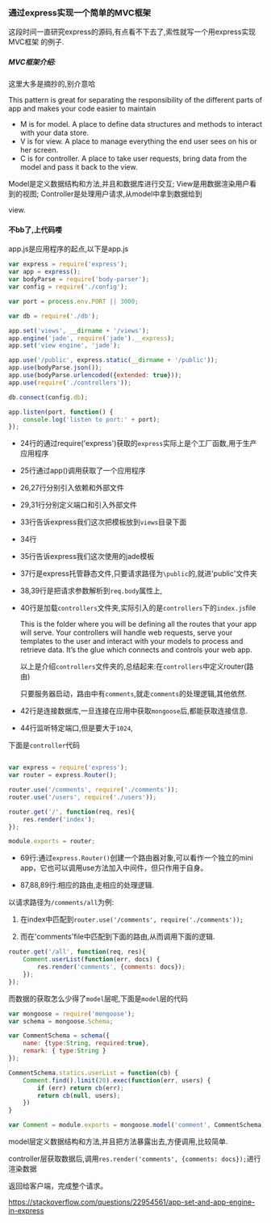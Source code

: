 ### 通过express实现一个简单的MVC框架

这段时间一直研究express的源码,有点看不下去了,索性就写一个用express实现MVC框架
的例子.

##### MVC框架介绍:
这里大多是摘抄的,别介意哈

This pattern is great for separating the responsibility of the different parts of app and makes your code easier to maintain

* M is for model. A place to define data structures and methods to interact with your data store.
* V is for view. A place to manage everything the end user sees on his or her screen.
* C is for controller. A place to take user requests, bring data from the model and pass it back to the view.

Model是定义数据结构和方法,并且和数据库进行交互; View是用数据渲染用户看到的视图; Controller是处理用户请求,从model中拿到数据给到

view.

#### 不bb了,上代码喽

app.js是应用程序的起点,以下是app.js

```js
var express = require('express');
var app = express();
var bodyParse = require('body-parser');
var config = require('./config');

var port = process.env.PORT || 3000;

var db = require('./db');

app.set('views', __dirname + '/views');
app.engine('jade', require('jade').__express);
app.set('view engine', 'jade');

app.use('/public', express.static(__dirname + '/public'));
app.use(bodyParse.json());
app.use(bodyParse.urlencoded({extended: true}));
app.use(require('./controllers'));

db.connect(config.db);

app.listen(port, function() {
	console.log('listen to port:' + port);
});

```

* 24行的通过require('express')获取的`express`实际上是个工厂函数,用于生产应用程序

* 25行通过app()调用获取了一个应用程序

* 26,27行分别引入依赖和外部文件

* 29,31行分别定义端口和引入外部文件

* 33行告诉express我们这次把模板放到`views`目录下面

* 34行

* 35行告诉express我们这次使用的jade模板

* 37行是express托管静态文件,只要请求路径为`\public`的,就进'public'文件夹

* 38,39行是把请求参数解析到`req.body`属性上,

* 40行是加载`controllers`文件夹,实际引入的是`controllers`下的`index.js`file

	This is the folder where you will be defining all the routes that your app will serve. Your controllers will handle web requests, serve your templates to the user and interact with your models to process and retrieve data. It’s the glue which connects and controls your web app.

	以上是介绍`controllers`文件夹的,总结起来:在`controllers`中定义router(路由)

   只要服务器启动，路由中有`comments`,就走`comments`的处理逻辑,其他依然.

* 42行是连接数据库,一旦连接在应用中获取`mongoose`后,都能获取连接信息.

* 44行监听特定端口,但是要大于`1024`,

下面是`controller`代码

```js

var express = require('express');
var router = express.Router();

router.use('/comments', require('./comments'));
router.use('/users', require('./users'));

router.get('/', function(req, res){
	res.render('index');
});

module.exports = router;

```
* 69行:通过`express.Router()`创建一个路由器对象,可以看作一个独立的mini app，它也可以调用use方法加入中间件，但只作用于自身。

* 87,88,89行:相应的路由,走相应的处理逻辑.

以请求路径为`/comments/all`为例:
1. 在index中匹配到`router.use('/comments', require('./comments'));`

2. 而在'comments'file中匹配到下面的路由,从而调用下面的逻辑.

```js
router.get('/all', function(req, res){
	Comment.userList(function(err, docs) {
		res.render('comments', {comments: docs});
	});	
});

```
而数据的获取怎么少得了`model`层呢,下面是`model`层的代码

```js
var mongoose = require('mongoose');
var schema = mongoose.Schema;

var CommentSchema = schema({
	name: {type:String, required:true},
	remark: { type:String }
});

CommentSchema.statics.userList = function(cb) {
	Comment.find().limit(20).exec(function(err, users) {
		if (err) return cb(err);
		return cb(null, users);
	})
}

var Comment = module.exports = mongoose.model('comment', CommentSchema);

```
model层定义数据结构和方法,并且把方法暴露出去,方便调用,比较简单.

controller层获取数据后,调用`res.render('comments', {comments: docs});`进行渲染数据

返回给客户端，完成整个请求。




https://stackoverflow.com/questions/22954561/app-set-and-app-engine-in-express






